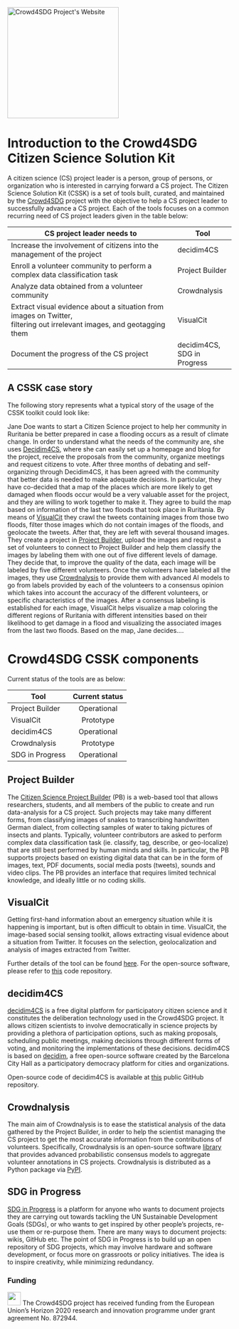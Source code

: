 
[<img src="https://crowd4sdg.eu/wp-content/uploads/2020/06/logo.png" title="Crowd4SDG Project's Website"  align="middle" width=250 />](https://crowd4sdg.eu/)

# Introduction to the Crowd4SDG Citizen Science Solution Kit

A citizen science (CS) project leader is a person, group of persons, or organization who is interested in carrying forward a CS project. The Citizen Science Solution Kit (CSSK) is a set of tools built, curated, and maintained by the [Crowd4SDG](https://crowd4sdg.eu) project with the objective to help a CS project leader to successfully advance a CS project. Each of the tools focuses on a common recurring need of CS project leaders given in the table below:

CS project leader needs to | Tool 
--- | --- 
Increase the involvement of citizens into the management of the project | decidim4CS
Enroll a volunteer community to perform a complex data classification task | Project Builder
Analyze data obtained from a volunteer community | Crowdnalysis
Extract visual evidence about a situation from images on Twitter,<br />filtering out irrelevant images, and geotagging them | VisualCit
Document the progress of the CS project | decidim4CS,<br />SDG in Progress


## A CSSK case story

The following story represents what a typical story of the usage of the CSSK toolkit could look like:

Jane Doe wants to start a Citizen Science project to help her community in Ruritania be better prepared in case a flooding occurs as a result of climate change. In order to understand what the needs of the community are, she uses [Decidim4CS](#decidim4cs), where she can easily set up a homepage and blog for the project, receive the proposals from the community, organize meetings and request citizens to vote. After three months of debating and self-organizing through Decidim4CS, it has been agreed with the community that better data is needed to make adequate decisions. In particular, they have co-decided that a map of the places which are more likely to get damaged when floods occur would be a very valuable asset for the project, and they are willing to work together to make it. They agree to build the map based on information of the last two floods that took place in Ruritania. By means of [VisualCit](#visualcit) they crawl the tweets containing images from those two floods, filter those images which do not contain images of the floods, and geolocate the tweets. After that, they are left with several thousand images. They create a project in [Project Builder](#project-builder), upload the images and request a set of volunteers to connect to Project Builder and help them classify the images by labeling them with one out of five different levels of damage. They decide that, to improve the quality of the data, each image will be labeled by five different volunteers. Once the volunteers have labeled all the images, they use [Crowdnalysis](#crowdnalysis) to provide them with advanced AI models to go from labels provided by each of the volunteers to a consensus opinion which takes into account the accuracy of the different volunteers, or specific characteristics of the images. After a consensus labeling is established for each image, VisualCit helps visualize a map coloring the different regions of Ruritania with different intensities based on their likelihood to get damage in a flood and visualizing the associated images from the last two floods. Based on the map, Jane decides….



# Crowd4SDG CSSK components

Current status of the tools are as below:

Tool | Current status
--- |:---:
Project Builder | Operational
VisualCit | Prototype
decidim4CS | Operational
Crowdnalysis | Prototype
SDG in Progress | Operational

## Project Builder

The [Citizen Science Project Builder](https://lab.citizenscience.ch) (PB) is a web-based tool that allows researchers, students, and all members of the public to create and run data-analysis for a CS project. Such projects may take many different forms, from classifying images of snakes to transcribing handwritten German dialect, from collecting samples of water to taking pictures of insects and plants. Typically, volunteer contributors are asked to perform complex data classification task (ie. classify, tag, describe, or geo-localize) that are still best performed by human minds and skills. In particular, the PB supports projects based on existing digital data that can be in the form of images, text, PDF documents, social media posts (tweets), sounds and video clips. The PB provides an interface that requires limited technical knowledge, and ideally little or no coding skills. 

## VisualCit

Getting first-hand information about an emergency situation while it is happening is important, but is often difficult to obtain in time. VisualCit, the image-based social sensing toolkit, allows extracting visual evidence about a situation from Twitter. It focuses on the selection, geolocalization and analysis of images extracted from Twitter.

Further details of the tool can be found [here](http://pernici.faculty.polimi.it/crowd4sdg-tools-polimi/). For the open-source software, please refer to [this](https://gitlab.iiia.csic.es/crowd4sdg/polimipipeline) code repository.

## decidim4CS

[decidim4CS](https://decidim4cs.iiia.csic.es) is a free digital platform for participatory citizen science and it constitutes the deliberation technology used in the Crowd4SDG project. It allows citizen scientists to involve democratically in science projects by providing a plethora of participation options, such as making proposals, scheduling public meetings, making decisions through different forms of voting, and monitoring the implementations of these decisions. decidim4CS is based on [decidim](https://decidim.org), a free open-source software created by the Barcelona City Hall as a participatory democracy platform for cities and organizations.

Open-source code of decidim4CS is available at [this](https://github.com/Crowd4SDG/decidim4cs) public GitHub repository. 

## Crowdnalysis

The main aim of Crowdnalysis is to ease the statistical analysis of the data gathered by the Project Builder, in order to help the scientist managing the CS project to get the most accurate information from the contributions of volunteers. Specifically, Crowdnalysis is an open-source software [library](https://github.com/Crowd4SDG/crowdnalysis) that provides advanced probabilistic consensus models to aggregate volunteer annotations in CS projects. Crowdnalysis is distributed as a Python package via [PyPI](https://pypi.org/project/crowdnalysis/).

## SDG in Progress

[SDG in Progress](https://sdginprogress.com) is a platform for anyone who wants to document projects they are carrying out towards tackling the UN Sustainable Development Goals (SDGs), or who wants to get inspired by other people’s projects, re-use them or re-purpose them. There are many ways to document projects: wikis, GitHub etc. The point of SDG in Progress is to build up an open repository of SDG projects, which may involve hardware and software development, or focus more on grassroots or policy initiatives. The idea is to inspire creativity, while minimizing redundancy.

### Funding

<img src="https://europa.eu/european-union/sites/europaeu/files/docs/body/flag_yellow_low.jpg" width="30" /> The Crowd4SDG project has received funding from the European Union’s Horizon 2020 research and innovation programme under grant agreement No. 872944.

<!--
```

For more details see [GitHub Flavored Markdown](https://guides.github.com/features/mastering-markdown/).

### Jekyll Themes

Your Pages site will use the layout and styles from the Jekyll theme you have selected in your [repository settings](https://github.com/Crowd4SDG/crowd4sdg.github.io/settings). The name of this theme is saved in the Jekyll `_config.yml` configuration file.

### Support or Contact

Having trouble with Pages? Check out our [documentation](https://docs.github.com/categories/github-pages-basics/) or [contact support](https://support.github.com/contact) and we’ll help you sort it out.
-->
